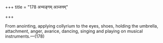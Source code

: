+++
title = "178 अभ्यङ्गम् अञ्जनम्"

+++

From anointing, applying collyrium to the eyes, shoes, holding the umbrella, attachment, anger, avarice, dancing, singing and playing on musical instruments.—(178)